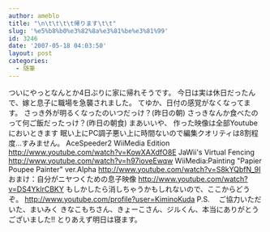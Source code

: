 ```yaml
---
author: ameblo
title: "\n\t\t\t\t帰ります\t\t"
slug: '%e5%b8%b0%e3%82%8a%e3%81%be%e3%81%99'
id: 3246
date: '2007-05-18 04:03:50'
layout: post
categories:
  - 随筆
---
```


ついにやっとなんとか4日ぶりに家に帰れそうです。 今日は実は休日だったんで、嫁と息子に職場を急襲されました。 てゆか、日付の感覚がなくなってます。 さっき外が明るくなったのいつだっけ？(昨日の朝) さっきなんか食べたのって何ご飯だったっけ？(昨日の朝食) まあいいや、 作った映像は全部Youtubeにおいときます 眠い上にPC調子悪い上に時間ないので編集クオリティは8割程度…すみません。 AceSpeeder2 WiiMedia Edition http://www.youtube.com/watch?v=KowXAXdfO8E JaWii's Virtual Fencing http://www.youtube.com/watch?v=h97ioveEwqw WiiMedia:Painting "Papier Poupee Painter" ver.Alpha http://www.youtube.com/watch?v=S8kYQbfN_9I おまけ：自分がニヤつくための息子映像 http://www.youtube.com/watch?v=DS4YkIrCBKY もしかしたら消しちゃうかもしれないので、ここからどうぞ。 http://www.youtube.com/profile?user=KiminoKuda P.S. 　ご協力いただいた、まいみく きなこもちさん、きょーこさん、ジルくん、本当にありがとうございました!! とりあえず明日は寝ます。